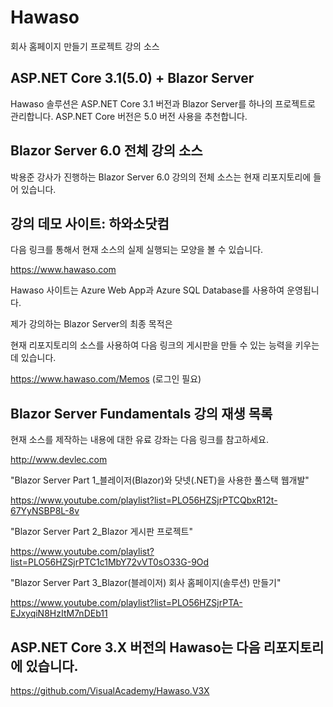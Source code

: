 # Hawaso
회사 홈페이지 만들기 프로젝트 강의 소스

## ASP.NET Core 3.1(5.0) + Blazor Server
Hawaso 솔루션은 ASP.NET Core 3.1 버전과 Blazor Server를 하나의 프로젝트로 관리합니다.
ASP.NET Core 버전은 5.0 버전 사용을 추천합니다.

## Blazor Server 6.0 전체 강의 소스
박용준 강사가 진행하는 Blazor Server 6.0 강의의 전체 소스는 현재 리포지토리에 들어 있습니다. 

## 강의 데모 사이트: 하와소닷컴

다음 링크를 통해서 현재 소스의 실제 실행되는 모양을 볼 수 있습니다.

https://www.hawaso.com

Hawaso 사이트는 Azure Web App과 Azure SQL Database를 사용하여 운영됩니다.

제가 강의하는 Blazor Server의 최종 목적은 

현재 리포지토리의 소스를 사용하여 다음 링크의 게시판을 만들 수 있는 능력을 키우는데 있습니다. 

https://www.hawaso.com/Memos (로그인 필요) 

   
## Blazor Server Fundamentals 강의 재생 목록

현재 소스를 제작하는 내용에 대한 유료 강좌는 다음 링크를 참고하세요. 

http://www.devlec.com

"Blazor Server Part 1_블레이저(Blazor)와 닷넷(.NET)을 사용한 풀스택 웹개발"

https://www.youtube.com/playlist?list=PLO56HZSjrPTCQbxR12t-67YyNSBP8L-8v

"Blazor Server Part 2_Blazor 게시판 프로젝트"

https://www.youtube.com/playlist?list=PLO56HZSjrPTC1c1MbY72vVT0sO33G-9Od

"Blazor Server Part 3_Blazor(블레이저) 회사 홈페이지(솔루션) 만들기"

https://www.youtube.com/playlist?list=PLO56HZSjrPTA-EJxyqiN8HzItM7nDEb11


## ASP.NET Core 3.X 버전의 Hawaso는 다음 리포지토리에 있습니다.

https://github.com/VisualAcademy/Hawaso.V3X




